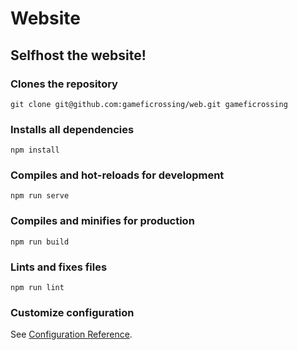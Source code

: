 # Website

## Selfhost the website!

### Clones the repository

```text
git clone git@github.com:gameficrossing/web.git gameficrossing
```

### Installs all dependencies

```text
npm install
```

### Compiles and hot-reloads for development

```text
npm run serve
```

### Compiles and minifies for production

```text
npm run build
```

### Lints and fixes files

```text
npm run lint
```

### Customize configuration

See [Configuration Reference](https://cli.vuejs.org/config/).

